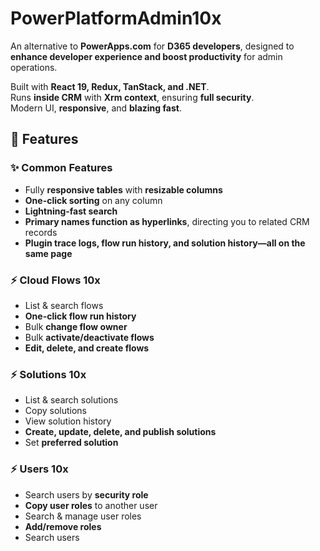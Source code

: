 # PowerPlatformAdmin10x  

An alternative to **PowerApps.com** for **D365 developers**, designed to **enhance developer experience and boost productivity** for admin operations.  

Built with **React 19, Redux, TanStack, and .NET**.  
Runs **inside CRM** with **Xrm context**, ensuring **full security**.  
Modern UI, **responsive**, and **blazing fast**.  

## 🚀 Features  

### ✨ Common Features  
- Fully **responsive tables** with **resizable columns**  
- **One-click sorting** on any column  
- **Lightning-fast search**  
- **Primary names function as hyperlinks**, directing you to related CRM records  
- **Plugin trace logs, flow run history, and solution history—all on the same page**  

### ⚡ Cloud Flows 10x  
- List & search flows  
- **One-click flow run history**  
- Bulk **change flow owner**  
- Bulk **activate/deactivate flows**  
- **Edit, delete, and create flows**  

### ⚡ Solutions 10x  
- List & search solutions  
- Copy solutions  
- View solution history  
- **Create, update, delete, and publish solutions**  
- Set **preferred solution**  

### ⚡ Users 10x  
- Search users by **security role**  
- **Copy user roles** to another user  
- Search & manage user roles  
- **Add/remove roles**  
- Search users  
